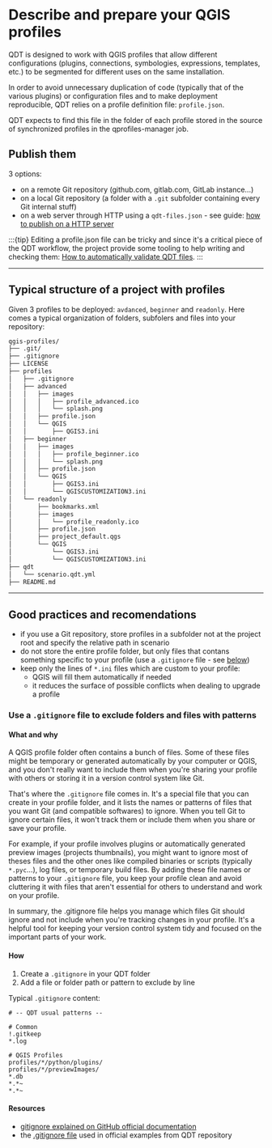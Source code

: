 # Describe and prepare your QGIS profiles

QDT is designed to work with QGIS profiles that allow different configurations (plugins, connections, symbologies, expressions, templates, etc.) to be segmented for different uses on the same installation.

In order to avoid unnecessary duplication of code (typically that of the various plugins) or configuration files and to make deployment reproducible, QDT relies on a profile definition file: `profile.json`.

QDT expects to find this file in the folder of each profile stored in the source of synchronized profiles in the qprofiles-manager job.

## Publish them

3 options:

- on a remote Git repository (github.com, gitlab.com, GitLab instance...)
- on a local Git repository (a folder with a `.git` subfolder containing every Git internal stuff)
- on a web server through HTTP using a `qdt-files.json` - see guide: [how to publish on a HTTP server](../guides/howto_publish_http.md)

:::{tip}
Editing a profile.json file can be tricky and since it's a critical piece of the QDT workflow, the project provide some tooling to help writing and checking them: [How to automatically validate QDT files](../guides/howto_validate_profiles_scenarios.md).
:::

----

## Typical structure of a project with profiles

Given 3 profiles to be deployed: `avdanced`, `beginner` and `readonly`. Here comes a typical organization of folders, subfolers and files into your repository:

```sh
qgis-profiles/
├── .git/
├── .gitignore
├── LICENSE
├── profiles
│   ├── .gitignore
│   ├── advanced
│   │   ├── images
│   │   │   ├── profile_advanced.ico
│   │   │   └── splash.png
│   │   ├── profile.json
│   │   └── QGIS
│   │       ├── QGIS3.ini
│   ├── beginner
│   │   ├── images
│   │   │   ├── profile_beginner.ico
│   │   │   └── splash.png
│   │   ├── profile.json
│   │   └── QGIS
│   │       ├── QGIS3.ini
│   │       └── QGISCUSTOMIZATION3.ini
│   └── readonly
│       ├── bookmarks.xml
│       ├── images
│       │   └── profile_readonly.ico
│       ├── profile.json
│       ├── project_default.qgs
│       └── QGIS
│           └── QGIS3.ini
│           └── QGISCUSTOMIZATION3.ini
├── qdt
│   └── scenario.qdt.yml
├── README.md
```

----

## Good practices and recomendations

- if you use a Git repository, store profiles in a subfolder not at the project root and specify the relative path in scenario
- do not store the entire profile folder, but only files that contans something specific to your profile (use a `.gitignore` file - see [below](#use-a-gitignore-file-to-exclude-folders-and-files-with-patterns))
- keep only the lines of `*.ini` files which are custom to your profile:
    - QGIS will fill them automatically if needed
    - it reduces the surface of possible conflicts when dealing to upgrade a profile

### Use a `.gitignore` file to exclude folders and files with patterns

#### What and why

A QGIS profile folder often contains a bunch of files. Some of these files might be temporary or generated automatically by your computer or QGIS, and you don't really want to include them when you're sharing your profile with others or storing it in a version control system like Git.

That's where the `.gitignore` file comes in. It's a special file that you can create in your profile folder, and it lists the names or patterns of files that you want Git (and compatible softwares) to ignore. When you tell Git to ignore certain files, it won't track them or include them when you share or save your profile.

For example, if your profile involves plugins or automatically generated preview images (projects thumbnails), you might want to ignore most of theses files and the other ones like compiled binaries or scripts (typically `*.pyc`...), log files, or temporary build files. By adding these file names or patterns to your `.gitignore` file, you keep your profile clean and avoid cluttering it with files that aren't essential for others to understand and work on your profile.

In summary, the .gitignore file helps you manage which files Git should ignore and not include when you're tracking changes in your profile. It's a helpful tool for keeping your version control system tidy and focused on the important parts of your work.

#### How

1. Create a `.gitignore` in your QDT folder
1. Add a file or folder path or pattern to exclude by line

Typical `.gitignore` content:

```gitignore
# -- QDT usual patterns --

# Common
!.gitkeep
*.log

# QGIS Profiles
profiles/*/python/plugins/
profiles/*/previewImages/
*.db
*.*~
*.*~
```

#### Resources

- [gitignore explained on GitHub official documentation](https://docs.github.com/get-started/getting-started-with-git/ignoring-files)
- the [.gitignore file](https://github.com/Guts/qgis-deployment-cli/blob/main/examples/.gitignore) used in official examples from QDT repository
